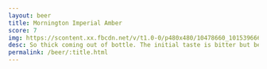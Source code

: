 ```yaml
---
layout: beer
title: Mornington Imperial Amber
score: 7
img: https://scontent.xx.fbcdn.net/v/t1.0-0/p480x480/10478660_10153966656973745_8240271036615712554_n.jpg?oh=3e1aa12d897e5cba70518214809a2674&oe=583CAAE0
desc: So thick coming out of bottle. The initial taste is bitter but behind that is a strong and sweet flavour that while not what I normally go for is still really nice
permalink: /beer/:title.html
---
```

